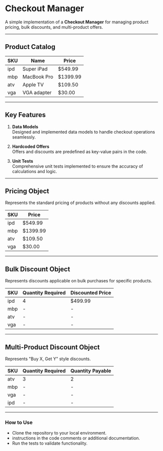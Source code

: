 # **Checkout Manager**

A simple implementation of a **Checkout Manager** for managing product pricing, bulk discounts, and multi-product offers.

---

## **Product Catalog**

| SKU  | Name         | Price     |
|------|--------------|-----------|
| ipd  | Super iPad   | $549.99   |
| mbp  | MacBook Pro  | $1399.99  |
| atv  | Apple TV     | $109.50   |
| vga  | VGA adapter  | $30.00    |

---

## **Key Features**

1. **Data Models**  
   Designed and implemented data models to handle checkout operations seamlessly.  
   
2. **Hardcoded Offers**  
   Offers and discounts are predefined as key-value pairs in the code.  

3. **Unit Tests**  
   Comprehensive unit tests implemented to ensure the accuracy of calculations and logic.

---

## **Pricing Object**

Represents the standard pricing of products without any discounts applied.

| SKU  | Price        |
|------|--------------|
| ipd  | $549.99      |
| mbp  | $1399.99     |
| atv  | $109.50      |
| vga  | $30.00       |

---

## **Bulk Discount Object**

Represents discounts applicable on bulk purchases for specific products.

| SKU  | Quantity Required | Discounted Price |
|------|-------------------|------------------|
| ipd  | 4                 | $499.99          |
| mbp  | -                 | -                |
| atv  | -                 | -                |
| vga  | -                 | -                |

---

## **Multi-Product Discount Object**

Represents "Buy X, Get Y" style discounts.

| SKU  | Quantity Required | Quantity Payable |
|------|-------------------|------------------|
| atv  | 3                 | 2                |
| mbp  | -                 | -                |
| vga  | -                 | -                |
| ipd  | -                 | -                |

---

### **How to Use**
- Clone the repository to your local environment.
- instructions in the code comments or additional documentation.
- Run the tests to validate functionality.